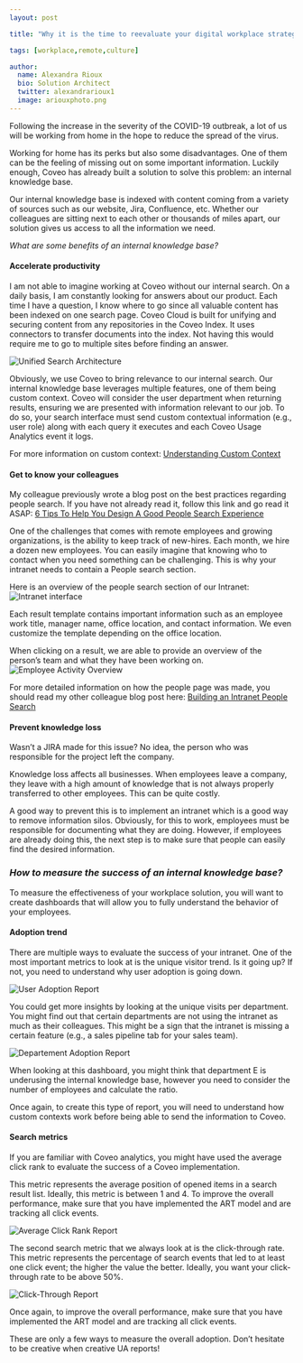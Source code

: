 ```yaml
---
layout: post

title: "Why it is the time to reevaluate your digital workplace strategy"

tags: [workplace,remote,culture]

author:
  name: Alexandra Rioux
  bio: Solution Architect
  twitter: alexandrarioux1
  image: ariouxphoto.png
---
```

Following the increase in the severity of the COVID-19 outbreak, a lot of us will be working from home in the hope to reduce the spread of the virus. 

Working for home has its perks but also some disadvantages. One of them can be the feeling of missing out on some important information. Luckily enough, Coveo has already built a solution to solve this problem: an internal knowledge base.

Our internal knowledge base is indexed with content coming from a variety of sources such as our website, Jira, Confluence, etc. Whether our colleagues are sitting next to each other or thousands of miles apart, our solution gives us access to all the information we need.
<!-- more -->

*What are some benefits of an internal knowledge base?*

#### Accelerate productivity
I am not able to imagine working at Coveo without our internal search. On a daily basis, I am constantly looking for answers about our product.  Each time I have a question, I know where to go since all valuable content has been indexed on one search page. Coveo Cloud is built for unifying and securing content from any repositories in the Coveo Index.  It uses connectors to transfer documents into the index. Not having this would require me to go to multiple sites before finding an answer. 

![Unified Search Architecture](/source.coveo.com/images/2020-04-22-workplace-strategy/unifiedsearch.png)

Obviously, we use Coveo to bring relevance to our internal search. Our internal knowledge base leverages multiple features, one of them being custom context. Coveo will consider the user department when returning results, ensuring we are presented with information relevant to our job. To do so, your search interface must send custom contextual information (e.g., user role) along with each query it executes and each Coveo Usage Analytics event it logs. 

For more information on custom context: [Understanding Custom Context](https://docs.coveo.com/en/2081/coveo-machine-learning/understanding-custom-context)

#### Get to know your colleagues
My colleague previously wrote a blog post on the best practices regarding people search. If you have not already read it, follow this link and go read it ASAP: [6 Tips To Help You Design A Good People Search Experience](https://source.coveo.com/2020/02/11/6-tips-people-search/)

One of the challenges that comes with remote employees and growing organizations, is the ability to keep track of new-hires. Each month, we hire a dozen new employees. You can easily imagine that knowing who to contact when you need something can be challenging. This is why your intranet needs to contain a People search section.

Here is an overview of the people search section of our Intranet: 
![Intranet interface](/source.coveo.com/images/2020-04-22-workplace-strategy/CC-Search.png)

Each result template contains important information such as an employee work title, manager name, office location, and contact information. We even customize the template depending on the office location.

When clicking on a result, we are able to provide an overview of the person’s team and what they have been working on. 
![Employee Activity Overview](/source.coveo.com/images/2020-04-22-workplace-strategy/janetView.png)

For more detailed information on how the people page was made, you should read my other colleague blog post here: [Building an Intranet People Search](https://source.coveo.com/2019/03/19/people-page/)

#### Prevent knowledge loss

Wasn’t a JIRA made for this issue? No idea, the person who was responsible for the project left the company.

Knowledge loss affects all businesses. When employees leave a company, they leave with a high amount of knowledge that is not always properly transferred to other employees. This can be quite costly.

A good way to prevent this is to implement an intranet which is a good way to remove information silos.  Obviously, for this to work, employees must be responsible for documenting what they are doing.  However, if employees are already doing this, the next step is to make sure that people can easily find the desired information.

### *How to measure the success of an internal knowledge base?*
To measure the effectiveness of your workplace solution, you will want to create dashboards that will allow you to fully understand the behavior of your employees. 

#### Adoption trend
There are multiple ways to evaluate the success of your intranet. One of the most important metrics to look at is the unique visitor trend. Is it going up? If not, you need to understand why user adoption is going down.

![User Adoption Report](/source.coveo.com/images/2020-04-22-workplace-strategy/UV.png)

You could get more insights by looking at the unique visits per department. You might find out that certain departments are not using the intranet as much as their colleagues. This might be a sign that the intranet is missing a certain feature (e.g., a sales pipeline tab for your sales team). 

![Departement Adoption Report](/source.coveo.com/images/2020-04-22-workplace-strategy/departementUsage.png)

When looking at this dashboard, you might think that department E is underusing the internal knowledge base, however you need to consider the number of employees and calculate the ratio. 

Once again, to create this type of report, you will need to understand how custom contexts work before being able to send the information to Coveo. 

#### Search metrics

If you are familiar with Coveo analytics, you might have used the average click rank to evaluate the success of a Coveo implementation. 

This metric represents the average position of opened items in a search result list. Ideally, this metric is between 1 and 4. To improve the overall performance, make sure that you have implemented the ART model and are tracking all click events.

![Average Click Rank Report](/source.coveo.com/images/2020-04-22-workplace-strategy/ACR.png)

The second search metric that we always look at is the click-through rate. This metric represents the percentage of search events that led to at least one click event; the higher the value the better.  Ideally, you want your click-through rate to be above 50%.

![Click-Through Report](/source.coveo.com/images/2020-04-22-workplace-strategy/VCT.png)

Once again, to improve the overall performance, make sure that you have implemented the ART model and are tracking all click events. 

These are only a few ways to measure the overall adoption. Don’t hesitate to be creative when creative UA reports!





